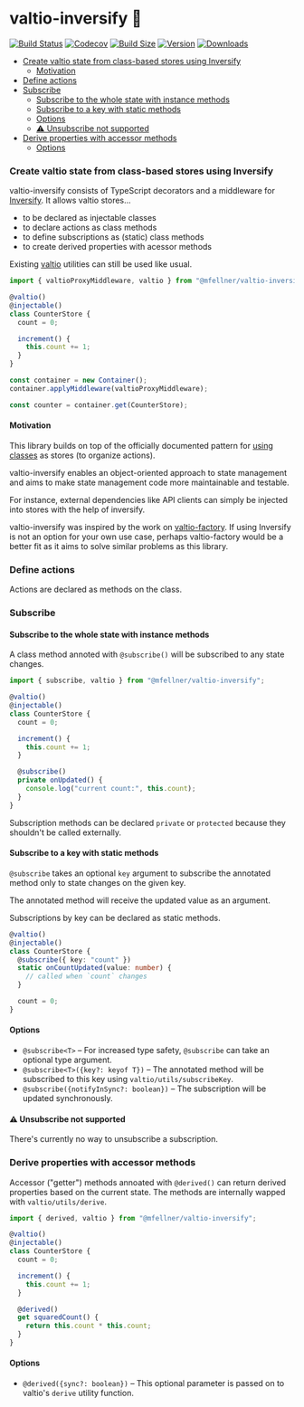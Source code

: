 # valtio-inversify 🪬 <!-- omit in toc -->

[![Build Status](https://img.shields.io/github/actions/workflow/status/mfellner/valtio-inversify/test.yml?style=flat&colorA=000000&colorB=000000)](https://github.com/mfellner/valtio-inversify/actions?query=workflow%3Atest)
[![Codecov](https://img.shields.io/codecov/c/github/mfellner/valtio-inversify?colorA=000000&colorB=000000)](https://app.codecov.io/gh/mfellner/valtio-inversify)
[![Build Size](https://img.shields.io/bundlephobia/minzip/@mfellner/valtio-inversify?label=bundle%20size&style=flat&colorA=000000&colorB=000000)](https://bundlephobia.com/result?p=@mfellner/valtio-inversify)
[![Version](https://img.shields.io/npm/v/@mfellner/valtio-inversify?style=flat&colorA=000000&colorB=000000)](https://www.npmjs.com/package/@mfellner/valtio-inversify)
[![Downloads](https://img.shields.io/npm/dt/@mfellner/valtio-inversify.svg?style=flat&colorA=000000&colorB=000000)](https://www.npmjs.com/package/@mfellner/valtio-inversify)

- [Create valtio state from class-based stores using Inversify](#create-valtio-state-from-class-based-stores-using-inversify)
  - [Motivation](#motivation)
- [Define actions](#define-actions)
- [Subscribe](#subscribe)
  - [Subscribe to the whole state with instance methods](#subscribe-to-the-whole-state-with-instance-methods)
  - [Subscribe to a key with static methods](#subscribe-to-a-key-with-static-methods)
  - [Options](#options)
  - [⚠️ Unsubscribe not supported](#️-unsubscribe-not-supported)
- [Derive properties with accessor methods](#derive-properties-with-accessor-methods)
  - [Options](#options-1)

### Create valtio state from class-based stores using Inversify

valtio-inversify consists of TypeScript decorators and a middleware for [Inversify](https://inversify.io). It allows valtio stores...

- to be declared as injectable classes
- to declare actions as class methods
- to define subscriptions as (static) class methods
- to create derived properties with acessor methods

Existing [valtio](https://github.com/pmndrs/valtio) utilities can still be used like usual.

```ts
import { valtioProxyMiddleware, valtio } from "@mfellner/valtio-inversify";

@valtio()
@injectable()
class CounterStore {
  count = 0;

  increment() {
    this.count += 1;
  }
}

const container = new Container();
container.applyMiddleware(valtioProxyMiddleware);

const counter = container.get(CounterStore);
```

#### Motivation

This library builds on top of the officially documented pattern for [using classes](https://github.com/pmndrs/valtio/wiki/How-to-organize-actions#using-class) as stores (to organize actions).

valtio-inversify enables an object-oriented approach to state management and aims to
make state management code more maintainable and testable.

For instance, external dependencies like API clients can simply be injected into stores
with the help of inversify.

valtio-inversify was inspired by the work on [valtio-factory](http://github.com/mfellner/valtio-factory). If using Inversify is not an option for your own use case,
perhaps valtio-factory would be a better fit as it aims to solve similar problems
as this library.

### Define actions

Actions are declared as methods on the class.

### Subscribe

#### Subscribe to the whole state with instance methods

A class method annoted with `@subscribe()` will be subscribed to any state changes.

```ts
import { subscribe, valtio } from "@mfellner/valtio-inversify";

@valtio()
@injectable()
class CounterStore {
  count = 0;

  increment() {
    this.count += 1;
  }

  @subscribe()
  private onUpdated() {
    console.log("current count:", this.count);
  }
}
```

Subscription methods can be declared `private` or `protected` because they shouldn't be called externally.

#### Subscribe to a key with static methods

`@subscribe` takes an optional `key` argument to subscribe the annotated method
only to state changes on the given key.

The annotated method will receive the updated value as an argument.

Subscriptions by key can be declared as static methods.

```ts
@valtio()
@injectable()
class CounterStore {
  @subscribe({ key: "count" })
  static onCountUpdated(value: number) {
    // called when `count` changes
  }

  count = 0;
}
```

#### Options

- `@subscribe<T>` – For increased type safety, `@subscribe` can take an optional type argument.
- `@subscribe<T>({key?: keyof T})` – The annotated method will be subscribed to this key using `valtio/utils/subscribeKey`.
- `@subscribe({notifyInSync?: boolean})` – The subscription will be updated synchronously.

#### ⚠️ Unsubscribe not supported

There's currently no way to unsubscribe a subscription.

### Derive properties with accessor methods

Accessor ("getter") methods annoated with `@derived()` can return derived properties
based on the current state. The methods are internally wapped with `valtio/utils/derive`.

```ts
import { derived, valtio } from "@mfellner/valtio-inversify";

@valtio()
@injectable()
class CounterStore {
  count = 0;

  increment() {
    this.count += 1;
  }

  @derived()
  get squaredCount() {
    return this.count * this.count;
  }
}
```

#### Options

- `@derived({sync?: boolean})` – This optional parameter is passed on to valtio's `derive` utility function.
